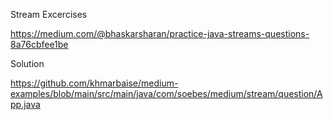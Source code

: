 Stream Excercises

https://medium.com/@bhaskarsharan/practice-java-streams-questions-8a76cbfee1be

Solution

https://github.com/khmarbaise/medium-examples/blob/main/src/main/java/com/soebes/medium/stream/question/App.java